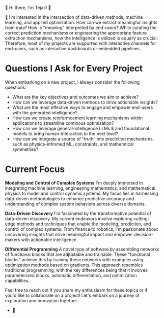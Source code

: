 👋 Hi there, I'm Tejas! 👋

👀 I’m interested in the intersection of data-driven methods, machine learning, and applied optimization. How can we extract meaningful insights from data? How is "meaning" interpreted by end-users? While curating the correct prediction mechanisms or engineering the appropriate feature extraction mechanisms, how the intelligence is utilized is equally as crucial. Therefore, most of my projects are supported with interactive channels for end-users, such as interactive dashboards or embedded pipelines.

# Questions I Ask for Every Project
When embarking on a new project, I always consider the following questions:

- What are the key objectives and outcomes we aim to achieve?
- How can we leverage data-driven methods to drive actionable insights?
- What are the most effective ways to engage and empower end-users with the generated intelligence?
- How can we create reinformcement learning mechanisms within applications to streamline continous optimization?
- How can we leverage general-intelligence LLMs & and foundational models to bring human-interaction to the next level?
- How can we integrate a source of "truth" into prediction mechanisms, such as physics-infromed ML, constraints, and mathemtical symmetries?

# Current Focus

**Modeling and Control of Complex Systems**
I'm deeply immersed in integrating machine learning, engineering mathematics, and mathematical physics to model and control dynamic systems. My focus lies in harnessing data-driven methodologies to enhance predictive accuracy and understanding of complex system behaviors across diverse domains.

**Data-Driven Discovery**
I'm fascinated by the transformative potential of data-driven discovery. My current endeavors involve exploring cutting-edge methods and techniques that enable the modeling, prediction, and control of complex systems. From finance to robotics, I'm passionate about uncovering insights that drive meaningful impact and empower decision-makers with actionable intelligence.

**Differential Programming**
A novel type of software by assembling networks of functional blocks that are adjustable and trainable. These "functional blocks" achieve this by training these networks with examples using optimization methods based on gradients. This approach resembles traditional programming, with the key differences being that it involves parameterized blocks, automatic differentiation, and optimization capabilities.

Feel free to reach out if you share my enthusiasm for these topics or if you'd like to collaborate on a project! Let's embark on a journey of exploration and innovation together. 
- 🌱 
  

<!---
teekag/teekag is a ✨ special ✨ repository because its `README.md` (this file) appears on your GitHub profile.
You can click the Preview link to take a look at your changes.
--->

